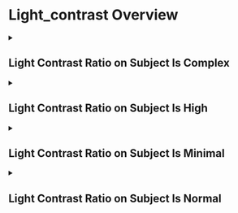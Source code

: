 # Light_contrast Overview

<details>
<summary><h2>Light Contrast Ratio on Subject Is Complex</h2></summary>


<h3>🔵 Label Name:</h3>
<code>contrast_is_complex</code>


<h3>📖 Definition:</h3>
Is the light contrast ratio on the subject complex, due to significant lighting changes, camera movement, or subject changes?

<details>
<summary><h4> Question (Definition)</h4></summary>

</details>

<details>
<summary><h4> Alternative Question</h4></summary>

- Does the subject’s lighting contrast vary significantly due to lighting shifts or movement?

- Is the contrast ratio inconsistent because of dynamic lighting conditions?

- Does the lighting on the subject change as the scene progresses?

- Is the contrast affected by camera motion or subject movement?

- Does the subject transition between different lighting conditions?

- Does the video feature lighting where contrast is not stable due to subject or scene changes?

- Is the subject’s visibility affected by fluctuating lighting contrast?

- Does the shot include multiple contrast conditions across different frames?

</details>

<details>
<summary><h4> Prompt (Definition)</h4></summary>

- The light contrast ratio on the subject is complex, varying due to lighting changes, camera motion, or subject changes.

</details>

<details>
<summary><h4> Alternative Prompt</h4></summary>

- A video where the subject’s contrast changes because of lighting adjustments or scene shifts.

- A scene where contrast fluctuates due to varying illumination conditions.

- A shot where the subject’s contrast level is affected by camera movement.

- A video where lighting contrast alters due to subject transitions.

- A sequence where different lighting setups impact the contrast ratio.

- A shot featuring changing contrast on the subject due to environmental or compositional shifts.

- A video where the contrast on the subject is inconsistent over time.

- A scene where contrast conditions change dynamically throughout the video.

</details>

<h4>🟢 Positive:</h4>
<code>self.lighting_setup.subject_contrast_ratio in ['complex_changing']</code>

<h4>🔴 Negative:</h4>
<code>self.lighting_setup.subject_contrast_ratio not in ['complex_changing', 'unknown']</code>

</details>

<details>
<summary><h2>Light Contrast Ratio on Subject Is High</h2></summary>


<h3>🔵 Label Name:</h3>
<code>contrast_is_high</code>


<h3>📖 Definition:</h3>
Does the lighting on the subject have a high contrast ratio, where lit areas are significantly brighter than shadowed areas (1:8 or above)?

<details>
<summary><h4> Question (Definition)</h4></summary>

</details>

<details>
<summary><h4> Alternative Question</h4></summary>

- Does the subject’s lighting feature a strong difference between highlights and shadows?

- Is the subject illuminated in a way that creates dramatic contrast?

- Does the subject’s lighting result in deep shadows and bright highlights?

- Is there strong separation between lit and shadowed areas on the subject?

- Does the lighting create bold, well-defined shadows on the subject?

- Is the subject shaped by high-contrast lighting effects?

- Does the video feature high contrast lighting on the subject?

- Is the subject’s visibility defined by stark lighting differences?

</details>

<details>
<summary><h4> Prompt (Definition)</h4></summary>

- The lighting on the subject has a high contrast ratio (1:8 or above), creating strong separation between highlights and shadows.

</details>

<details>
<summary><h4> Alternative Prompt</h4></summary>

- A video where the subject is lit with high contrast, featuring strong highlights and deep shadows.

- A scene where the subject’s lighting produces dramatic visual contrast.

- A shot where the lighting on the subject results in sharply defined shadows.

- A video where the subject is illuminated with bold, high-contrast lighting.

- A sequence where the subject appears well-defined due to intense lighting contrast.

- A shot featuring a subject with bright highlights and deep, crisp shadows.

- A video where high contrast lighting enhances the subject’s form.

- A scene that emphasizes the subject through strong lighting contrast.

</details>

<h4>🟢 Positive:</h4>
<code>self.lighting_setup.subject_contrast_ratio == 'high_contrast'</code>

<h4>🔴 Negative:</h4>
<code>self.lighting_setup.subject_contrast_ratio not in ['high_contrast', 'unknown', 'complex_changing']</code>

</details>

<details>
<summary><h2>Light Contrast Ratio on Subject Is Minimal</h2></summary>


<h3>🔵 Label Name:</h3>
<code>contrast_is_minimal</code>


<h3>📖 Definition:</h3>
Is there a flat lighting on the subject with minimal contrast, where lit and shadowed areas appear nearly the same (1:1 to 1:2)?

<details>
<summary><h4> Question (Definition)</h4></summary>

</details>

<details>
<summary><h4> Alternative Question</h4></summary>

- Does the subject’s lighting feature little to no visible shadowing?

- Is the subject illuminated with very even lighting and no strong highlights?

- Does the lighting on the subject create a flat, uniform appearance?

- Is the separation between lit and shadowed areas on the subject barely noticeable?

- Does the lighting create a soft, nearly shadowless effect on the subject?

- Is the subject shaped by very low contrast lighting?

- Does the video feature lighting where the subject has no strong shadows?

- Is the subject’s visibility defined by flat, even lighting?

</details>

<details>
<summary><h4> Prompt (Definition)</h4></summary>

- The lighting on the subject has minimal contrast (1:1 to 1:2), creating a flat lighting effect.

</details>

<details>
<summary><h4> Alternative Prompt</h4></summary>

- A video where the subject is lit with minimal contrast, appearing evenly illuminated.

- A scene where the subject’s lighting lacks strong highlights or shadows.

- A shot where the lighting on the subject results in a flat, even look.

- A video where the subject is illuminated with almost no shadowing.

- A sequence where the subject appears with a soft, uniform brightness.

- A shot featuring a subject with little to no visible shading.

- A video where even lighting minimizes shadow depth.

- A scene that reduces contrast for a smooth, flat-lit appearance.

</details>

<h4>🟢 Positive:</h4>
<code>self.lighting_setup.subject_contrast_ratio == 'minimal_contrast'</code>

<h4>🔴 Negative:</h4>
<code>self.lighting_setup.subject_contrast_ratio not in ['minimal_contrast', 'unknown', 'complex_changing']</code>

</details>

<details>
<summary><h2>Light Contrast Ratio on Subject Is Normal</h2></summary>


<h3>🔵 Label Name:</h3>
<code>contrast_is_normal</code>


<h3>📖 Definition:</h3>
Does the lighting on the subject have a normal contrast ratio, where lit and shadowed areas differ slightly (1:2 to 1:8)?

<details>
<summary><h4> Question (Definition)</h4></summary>

</details>

<details>
<summary><h4> Alternative Question</h4></summary>

- Does the subject’s lighting feature soft and natural contrast?

- Is the subject illuminated with a moderate difference between highlights and shadows?

- Does the lighting on the subject create subtle but visible shadowing?

- Is the separation between lit and shadowed areas on the subject balanced?

- Does the lighting create a natural, gentle contrast on the subject?

- Is the subject shaped by lighting that is neither too harsh nor too flat?

- Does the video feature well-balanced lighting on the subject?

- Is the subject’s visibility defined by moderate lighting differences?

</details>

<details>
<summary><h4> Prompt (Definition)</h4></summary>

- The lighting on the subject has a normal contrast ratio (1:2 to 1:8), creating a balanced separation between highlights and shadows.

</details>

<details>
<summary><h4> Alternative Prompt</h4></summary>

- A video where the subject is lit with normal contrast, featuring soft and balanced highlights and shadows.

- A scene where the subject’s lighting appears natural and evenly distributed.

- A shot where the lighting on the subject results in gentle, moderate shadows.

- A video where the subject is illuminated with soft, natural contrast.

- A sequence where the subject appears well-defined without extreme contrast.

- A shot featuring a subject with visible but subtle shadowing.

- A video where balanced lighting enhances the subject’s form without harshness.

- A scene that maintains a natural, moderate contrast on the subject.

</details>

<h4>🟢 Positive:</h4>
<code>self.lighting_setup.subject_contrast_ratio == 'normal_contrast'</code>

<h4>🔴 Negative:</h4>
<code>self.lighting_setup.subject_contrast_ratio not in ['normal_contrast', 'unknown', 'complex_changing']</code>

</details>
